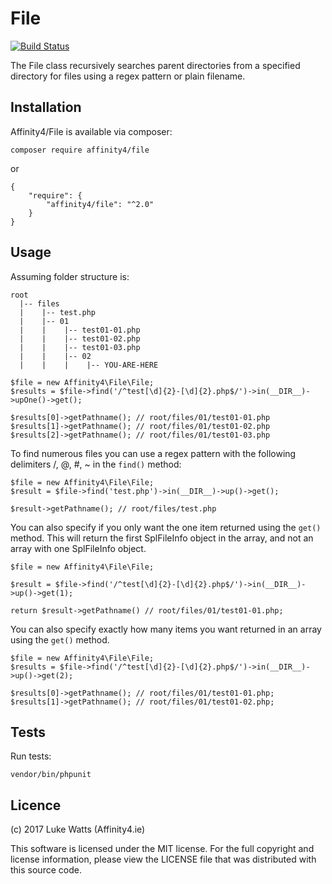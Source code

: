# File

[![Build Status](https://travis-ci.org/affinity4/File.svg?branch=master)](https://travis-ci.org/affinity4/File)

The File class recursively searches parent directories from a specified directory for files using a regex pattern or plain filename.

## Installation
Affinity4/File is available via composer:

`composer require affinity4/file`

or

```
{
    "require": {
        "affinity4/file": "^2.0"
    }
}
```

## Usage
Assuming folder structure is:

```
root
  |-- files
  |    |-- test.php
  |    |-- 01
  |    |    |-- test01-01.php
  |    |    |-- test01-02.php
  |    |    |-- test01-03.php
  |    |    |-- 02
  |    |    |    |-- YOU-ARE-HERE
```

``` 
$file = new Affinity4\File\File;
$results = $file->find('/^test[\d]{2}-[\d]{2}.php$/')->in(__DIR__)->upOne()->get();

$results[0]->getPathname(); // root/files/01/test01-01.php
$results[1]->getPathname(); // root/files/01/test01-02.php
$results[2]->getPathname(); // root/files/01/test01-03.php
``` 

To find numerous files you can use a regex pattern with the following delimiters /, @, #, ~ in the `find()` method:

```
$file = new Affinity4\File\File;
$result = $file->find('test.php')->in(__DIR__)->up()->get();

$result->getPathname(); // root/files/test.php
```

You can also specify if you only want the one item returned using the `get()` method. This will return the first SplFileInfo object in the array, and not an array with one SplFileInfo object.
 
```
$file = new Affinity4\File\File;

$result = $file->find('/^test[\d]{2}-[\d]{2}.php$/')->in(__DIR__)->up()->get(1);

return $result->getPathname() // root/files/01/test01-01.php;
```

You can also specify exactly how many items you want returned in an array using the `get()` method.

```
$file = new Affinity4\File\File;
$results = $file->find('/^test[\d]{2}-[\d]{2}.php$/')->in(__DIR__)->up()->get(2);

$results[0]->getPathname(); // root/files/01/test01-01.php; 
$results[1]->getPathname(); // root/files/01/test01-02.php;
```

## Tests

Run tests:

```
vendor/bin/phpunit
```

## Licence
(c) 2017 Luke Watts (Affinity4.ie)

This software is licensed under the MIT license. For the
full copyright and license information, please view the
LICENSE file that was distributed with this source code.